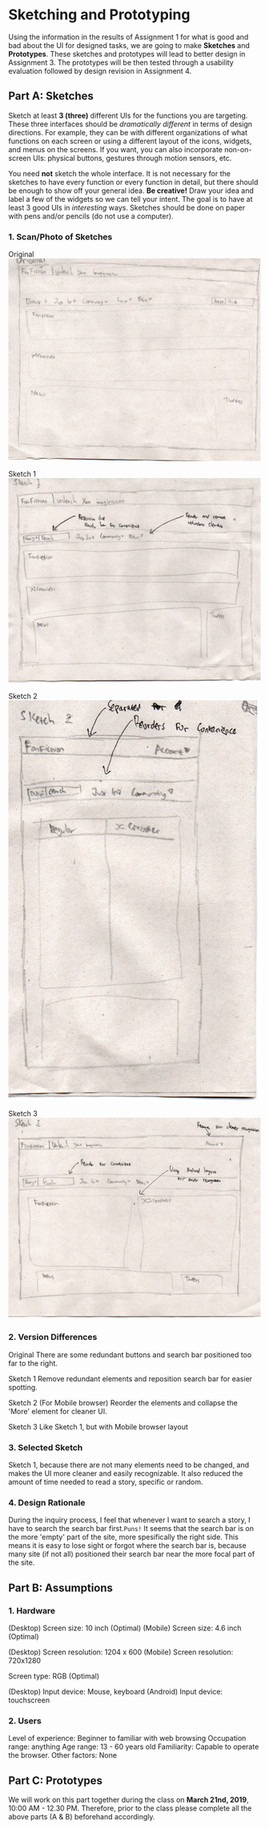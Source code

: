 # Sketching and Prototyping
Using the information in the results of Assignment 1 for what is good and bad about the UI for designed tasks, we are going to make **Sketches** and **Prototypes**. These sketches and prototypes will lead to better design in Assignment 3. The prototypes will be then tested through a usability evaluation followed by design revision in Assignment 4.

## Part A: Sketches
Sketch at least **3 (three)** different UIs for the functions you are targeting. These three interfaces should be _dramatically different_ in terms of design directions. For example, they can be with different organizations of what functions on each screen or using a different layout of the icons, widgets, and menus on the screens. If you want, you can also incorporate non-on-screen UIs: physical buttons, gestures through motion sensors, etc.

You need **not** sketch the whole interface. It is not necessary for the sketches to have every function or every function in detail, but there should be enough to show off your general idea. **Be creative!** Draw your idea and label a few of the widgets so we can tell your intent. The goal is to have at least 3 good UIs in *interesting* ways. Sketches should be done on paper with pens and/or pencils (do not use a computer).

### 1. Scan/Photo of Sketches

Original
![Original Sketch](https://github.com/hci-a-if-its-2019/assignment-2-ramdan0cool/blob/master/Images/Original.jpg)

Sketch 1
![Original Sketch](https://github.com/hci-a-if-its-2019/assignment-2-ramdan0cool/blob/master/Images/Sketch1.jpg)

Sketch 2
![Original Sketch](https://github.com/hci-a-if-its-2019/assignment-2-ramdan0cool/blob/master/Images/Sketch2.jpg)

Sketch 3
![Original Sketch](https://github.com/hci-a-if-its-2019/assignment-2-ramdan0cool/blob/master/Images/Sketch3.jpg)

### 2. Version Differences

Original
There are some redundant buttons and search bar positioned too far to the right.

Sketch 1
Remove redundant elements and reposition search bar for easier spotting.

Sketch 2
(For Mobile browser) Reorder the elements and collapse the 'More' element for cleaner UI.

Sketch 3
Like Sketch 1, but with Mobile browser layout

### 3. Selected Sketch

Sketch 1, because there are not many elements need to be changed, and makes the UI more cleaner and easily recognizable. It also reduced the amount of time needed to read a story, specific or random.

### 4. Design Rationale

During the inquiry process, I feel that whenever I want to search a story, I have to search the search bar first.```Puns!```
It seems that the search bar is on the more 'empty' part of the site, more spesifically the right side. This means it is easy to lose sight or forgot where the search bar is, because many site (if not all) positioned their search bar near the more focal part of the site.

## Part B: Assumptions
### 1. Hardware

(Desktop) Screen size: 10 inch (Optimal)
(Mobile) Screen size: 4.6 inch (Optimal)

(Desktop) Screen resolution: 1204 x 600
(Mobile) Screen resolution: 720x1280

Screen type: RGB (Optimal)

(Desktop) Input device: Mouse, keyboard
(Android) Input device: touchscreen


### 2. Users

Level of experience: Beginner to familiar with web browsing
Occupation range: anything
Age range: 13 - 60 years old
Familiarity: Capable to operate the browser.
Other factors: None

## Part C: Prototypes
We will work on this part together during the class on **March 21nd, 2019**, 10:00 AM - 12.30 PM. Therefore, prior to the class please complete all the above parts (A & B) beforehand accordingly.
